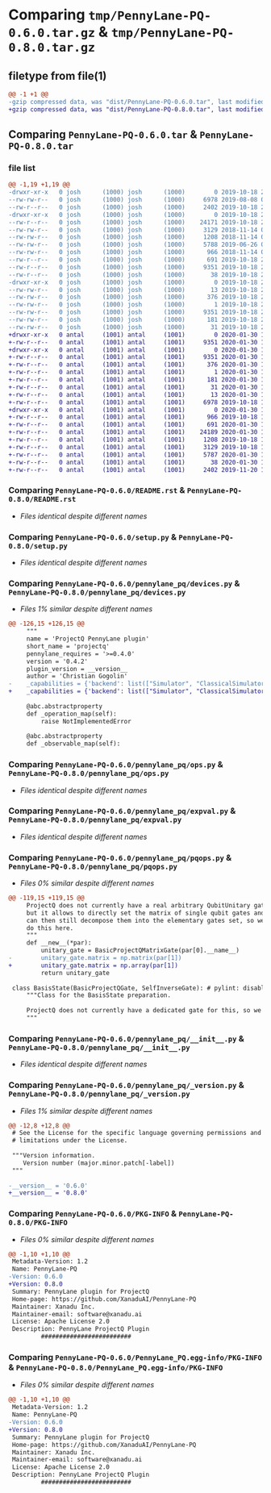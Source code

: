 # Comparing `tmp/PennyLane-PQ-0.6.0.tar.gz` & `tmp/PennyLane-PQ-0.8.0.tar.gz`

## filetype from file(1)

```diff
@@ -1 +1 @@
-gzip compressed data, was "dist/PennyLane-PQ-0.6.0.tar", last modified: Fri Oct 18 22:48:07 2019, max compression
+gzip compressed data, was "dist/PennyLane-PQ-0.8.0.tar", last modified: Thu Jan 30 16:01:17 2020, max compression
```

## Comparing `PennyLane-PQ-0.6.0.tar` & `PennyLane-PQ-0.8.0.tar`

### file list

```diff
@@ -1,19 +1,19 @@
-drwxr-xr-x   0 josh      (1000) josh      (1000)        0 2019-10-18 22:48:07.000000 PennyLane-PQ-0.6.0/
--rw-rw-r--   0 josh      (1000) josh      (1000)     6978 2019-08-08 08:27:38.000000 PennyLane-PQ-0.6.0/README.rst
--rw-r--r--   0 josh      (1000) josh      (1000)     2402 2019-10-18 22:46:29.000000 PennyLane-PQ-0.6.0/setup.py
-drwxr-xr-x   0 josh      (1000) josh      (1000)        0 2019-10-18 22:48:07.000000 PennyLane-PQ-0.6.0/pennylane_pq/
--rw-r--r--   0 josh      (1000) josh      (1000)    24171 2019-10-18 22:46:29.000000 PennyLane-PQ-0.6.0/pennylane_pq/devices.py
--rw-rw-r--   0 josh      (1000) josh      (1000)     3129 2018-11-14 05:22:20.000000 PennyLane-PQ-0.6.0/pennylane_pq/ops.py
--rw-rw-r--   0 josh      (1000) josh      (1000)     1208 2018-11-14 05:22:20.000000 PennyLane-PQ-0.6.0/pennylane_pq/expval.py
--rw-rw-r--   0 josh      (1000) josh      (1000)     5788 2019-06-26 04:27:30.000000 PennyLane-PQ-0.6.0/pennylane_pq/pqops.py
--rw-rw-r--   0 josh      (1000) josh      (1000)      966 2018-11-14 05:22:20.000000 PennyLane-PQ-0.6.0/pennylane_pq/__init__.py
--rw-r--r--   0 josh      (1000) josh      (1000)      691 2019-10-18 22:46:29.000000 PennyLane-PQ-0.6.0/pennylane_pq/_version.py
--rw-r--r--   0 josh      (1000) josh      (1000)     9351 2019-10-18 22:48:07.000000 PennyLane-PQ-0.6.0/PKG-INFO
--rw-r--r--   0 josh      (1000) josh      (1000)       38 2019-10-18 22:48:07.000000 PennyLane-PQ-0.6.0/setup.cfg
-drwxr-xr-x   0 josh      (1000) josh      (1000)        0 2019-10-18 22:48:07.000000 PennyLane-PQ-0.6.0/PennyLane_PQ.egg-info/
--rw-rw-r--   0 josh      (1000) josh      (1000)       13 2019-10-18 22:48:07.000000 PennyLane-PQ-0.6.0/PennyLane_PQ.egg-info/top_level.txt
--rw-rw-r--   0 josh      (1000) josh      (1000)      376 2019-10-18 22:48:07.000000 PennyLane-PQ-0.6.0/PennyLane_PQ.egg-info/SOURCES.txt
--rw-rw-r--   0 josh      (1000) josh      (1000)        1 2019-10-18 22:48:06.000000 PennyLane-PQ-0.6.0/PennyLane_PQ.egg-info/dependency_links.txt
--rw-rw-r--   0 josh      (1000) josh      (1000)     9351 2019-10-18 22:48:06.000000 PennyLane-PQ-0.6.0/PennyLane_PQ.egg-info/PKG-INFO
--rw-rw-r--   0 josh      (1000) josh      (1000)      181 2019-10-18 22:48:06.000000 PennyLane-PQ-0.6.0/PennyLane_PQ.egg-info/entry_points.txt
--rw-rw-r--   0 josh      (1000) josh      (1000)       31 2019-10-18 22:48:06.000000 PennyLane-PQ-0.6.0/PennyLane_PQ.egg-info/requires.txt
+drwxr-xr-x   0 antal     (1001) antal     (1001)        0 2020-01-30 16:01:17.000000 PennyLane-PQ-0.8.0/
+-rw-r--r--   0 antal     (1001) antal     (1001)     9351 2020-01-30 16:01:17.000000 PennyLane-PQ-0.8.0/PKG-INFO
+drwxr-xr-x   0 antal     (1001) antal     (1001)        0 2020-01-30 16:01:17.000000 PennyLane-PQ-0.8.0/PennyLane_PQ.egg-info/
+-rw-r--r--   0 antal     (1001) antal     (1001)     9351 2020-01-30 16:01:17.000000 PennyLane-PQ-0.8.0/PennyLane_PQ.egg-info/PKG-INFO
+-rw-r--r--   0 antal     (1001) antal     (1001)      376 2020-01-30 16:01:17.000000 PennyLane-PQ-0.8.0/PennyLane_PQ.egg-info/SOURCES.txt
+-rw-r--r--   0 antal     (1001) antal     (1001)        1 2020-01-30 16:01:17.000000 PennyLane-PQ-0.8.0/PennyLane_PQ.egg-info/dependency_links.txt
+-rw-r--r--   0 antal     (1001) antal     (1001)      181 2020-01-30 16:01:17.000000 PennyLane-PQ-0.8.0/PennyLane_PQ.egg-info/entry_points.txt
+-rw-r--r--   0 antal     (1001) antal     (1001)       31 2020-01-30 16:01:17.000000 PennyLane-PQ-0.8.0/PennyLane_PQ.egg-info/requires.txt
+-rw-r--r--   0 antal     (1001) antal     (1001)       13 2020-01-30 16:01:17.000000 PennyLane-PQ-0.8.0/PennyLane_PQ.egg-info/top_level.txt
+-rw-r--r--   0 antal     (1001) antal     (1001)     6978 2019-10-18 19:57:14.000000 PennyLane-PQ-0.8.0/README.rst
+drwxr-xr-x   0 antal     (1001) antal     (1001)        0 2020-01-30 16:01:17.000000 PennyLane-PQ-0.8.0/pennylane_pq/
+-rw-r--r--   0 antal     (1001) antal     (1001)      966 2019-10-18 19:57:15.000000 PennyLane-PQ-0.8.0/pennylane_pq/__init__.py
+-rw-r--r--   0 antal     (1001) antal     (1001)      691 2020-01-30 15:55:15.000000 PennyLane-PQ-0.8.0/pennylane_pq/_version.py
+-rw-r--r--   0 antal     (1001) antal     (1001)    24189 2020-01-30 15:34:17.000000 PennyLane-PQ-0.8.0/pennylane_pq/devices.py
+-rw-r--r--   0 antal     (1001) antal     (1001)     1208 2019-10-18 19:57:15.000000 PennyLane-PQ-0.8.0/pennylane_pq/expval.py
+-rw-r--r--   0 antal     (1001) antal     (1001)     3129 2019-10-18 19:57:15.000000 PennyLane-PQ-0.8.0/pennylane_pq/ops.py
+-rw-r--r--   0 antal     (1001) antal     (1001)     5787 2020-01-30 15:55:15.000000 PennyLane-PQ-0.8.0/pennylane_pq/pqops.py
+-rw-r--r--   0 antal     (1001) antal     (1001)       38 2020-01-30 16:01:17.000000 PennyLane-PQ-0.8.0/setup.cfg
+-rw-r--r--   0 antal     (1001) antal     (1001)     2402 2019-11-20 14:50:32.000000 PennyLane-PQ-0.8.0/setup.py
```

### Comparing `PennyLane-PQ-0.6.0/README.rst` & `PennyLane-PQ-0.8.0/README.rst`

 * *Files identical despite different names*

### Comparing `PennyLane-PQ-0.6.0/setup.py` & `PennyLane-PQ-0.8.0/setup.py`

 * *Files identical despite different names*

### Comparing `PennyLane-PQ-0.6.0/pennylane_pq/devices.py` & `PennyLane-PQ-0.8.0/pennylane_pq/devices.py`

 * *Files 1% similar despite different names*

```diff
@@ -126,15 +126,15 @@
     """
     name = 'ProjectQ PennyLane plugin'
     short_name = 'projectq'
     pennylane_requires = '>=0.4.0'
     version = '0.4.2'
     plugin_version = __version__
     author = 'Christian Gogolin'
-    _capabilities = {'backend': list(["Simulator", "ClassicalSimulator", "IBMBackend"])}
+    _capabilities = {'backend': list(["Simulator", "ClassicalSimulator", "IBMBackend"]), 'model': 'qubit'}
 
     @abc.abstractproperty
     def _operation_map(self):
         raise NotImplementedError
 
     @abc.abstractproperty
     def _observable_map(self):
```

### Comparing `PennyLane-PQ-0.6.0/pennylane_pq/ops.py` & `PennyLane-PQ-0.8.0/pennylane_pq/ops.py`

 * *Files identical despite different names*

### Comparing `PennyLane-PQ-0.6.0/pennylane_pq/expval.py` & `PennyLane-PQ-0.8.0/pennylane_pq/expval.py`

 * *Files identical despite different names*

### Comparing `PennyLane-PQ-0.6.0/pennylane_pq/pqops.py` & `PennyLane-PQ-0.8.0/pennylane_pq/pqops.py`

 * *Files 0% similar despite different names*

```diff
@@ -119,15 +119,15 @@
     ProjectQ does not currently have a real arbitrary QubitUnitary gate,
     but it allows to directly set the matrix of single qubit gates and
     can then still decompose them into the elementary gates set, so we
     do this here.
     """
     def __new__(*par):
         unitary_gate = BasicProjectQMatrixGate(par[0].__name__)
-        unitary_gate.matrix = np.matrix(par[1])
+        unitary_gate.matrix = np.array(par[1])
         return unitary_gate
 
 class BasisState(BasicProjectQGate, SelfInverseGate): # pylint: disable=too-few-public-methods
     """Class for the BasisState preparation.
 
     ProjectQ does not currently have a dedicated gate for this, so we implement it here.
     """
```

### Comparing `PennyLane-PQ-0.6.0/pennylane_pq/__init__.py` & `PennyLane-PQ-0.8.0/pennylane_pq/__init__.py`

 * *Files identical despite different names*

### Comparing `PennyLane-PQ-0.6.0/pennylane_pq/_version.py` & `PennyLane-PQ-0.8.0/pennylane_pq/_version.py`

 * *Files 1% similar despite different names*

```diff
@@ -12,8 +12,8 @@
 # See the License for the specific language governing permissions and
 # limitations under the License.
 
 """Version information.
    Version number (major.minor.patch[-label])
 """
 
-__version__ = '0.6.0'
+__version__ = '0.8.0'
```

### Comparing `PennyLane-PQ-0.6.0/PKG-INFO` & `PennyLane-PQ-0.8.0/PKG-INFO`

 * *Files 0% similar despite different names*

```diff
@@ -1,10 +1,10 @@
 Metadata-Version: 1.2
 Name: PennyLane-PQ
-Version: 0.6.0
+Version: 0.8.0
 Summary: PennyLane plugin for ProjectQ
 Home-page: https://github.com/XanaduAI/PennyLane-PQ
 Maintainer: Xanadu Inc.
 Maintainer-email: software@xanadu.ai
 License: Apache License 2.0
 Description: PennyLane ProjectQ Plugin
         #########################
```

### Comparing `PennyLane-PQ-0.6.0/PennyLane_PQ.egg-info/PKG-INFO` & `PennyLane-PQ-0.8.0/PennyLane_PQ.egg-info/PKG-INFO`

 * *Files 0% similar despite different names*

```diff
@@ -1,10 +1,10 @@
 Metadata-Version: 1.2
 Name: PennyLane-PQ
-Version: 0.6.0
+Version: 0.8.0
 Summary: PennyLane plugin for ProjectQ
 Home-page: https://github.com/XanaduAI/PennyLane-PQ
 Maintainer: Xanadu Inc.
 Maintainer-email: software@xanadu.ai
 License: Apache License 2.0
 Description: PennyLane ProjectQ Plugin
         #########################
```

